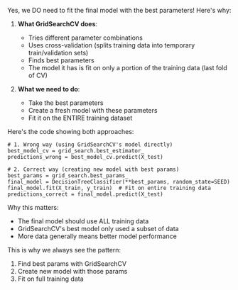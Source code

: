 



Yes, we DO need to fit the final model with the best parameters! Here's why:

1. **What GridSearchCV does**:
   - Tries different parameter combinations
   - Uses cross-validation (splits training data into temporary train/validation sets)
   - Finds best parameters
   - The model it has is fit on only a portion of the training data (last fold of CV)

2. **What we need to do**:
   - Take the best parameters
   - Create a fresh model with these parameters
   - Fit it on the ENTIRE training dataset

Here's the code showing both approaches:

```python:projects/personal_loan_campaign/hw/notebook1.ipynb
# 1. Wrong way (using GridSearchCV's model directly)
best_model_cv = grid_search.best_estimator_
predictions_wrong = best_model_cv.predict(X_test)

# 2. Correct way (creating new model with best params)
best_params = grid_search.best_params_
final_model = DecisionTreeClassifier(**best_params, random_state=SEED)
final_model.fit(X_train, y_train)  # Fit on entire training data
predictions_correct = final_model.predict(X_test)
```


Why this matters:
- The final model should use ALL training data
- GridSearchCV's best model only used a subset of data
- More data generally means better model performance

This is why we always see the pattern:
1. Find best params with GridSearchCV
2. Create new model with those params
3. Fit on full training data
